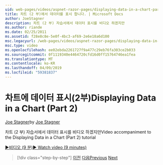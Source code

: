 ```yaml
---
uid: web-pages/videos/aspnet-razor-pages/displaying-data-in-a-chart-part-2
title: 차트 (2 부)에서 데이터를 표시 합니다. | Microsoft Docs
author: JoeStagner
description: 차트 (2 부) 자습서에서 데이터 표시를 비디오 하겠지만
ms.author: riande
ms.date: 02/25/2011
ms.assetid: f28e8c8e-5e0f-4bc3-af69-2e6e18a6d100
msc.legacyurl: /web-pages/videos/aspnet-razor-pages/displaying-data-in-a-chart-part-2
msc.type: video
ms.openlocfilehash: ee02ebda2261727f9a477c29eb76fa303ce2b033
ms.sourcegitcommit: 0f1119340e4464720cfd16d0ff15764746ea1fea
ms.translationtype: MT
ms.contentlocale: ko-KR
ms.lasthandoff: 04/09/2019
ms.locfileid: "59381837"
---
```

# <a name="displaying-data-in-a-chart-part-2"></a><span data-ttu-id="17d70-103">차트에 데이터 표시(2부)</span><span class="sxs-lookup"><span data-stu-id="17d70-103">Displaying Data in a Chart (Part 2)</span></span>

<span data-ttu-id="17d70-104">[Joe Stagner](https://github.com/JoeStagner)</span><span class="sxs-lookup"><span data-stu-id="17d70-104">by [Joe Stagner](https://github.com/JoeStagner)</span></span>

<span data-ttu-id="17d70-105">차트 (2 부) 자습서에서 데이터 표시를 비디오 하겠지만</span><span class="sxs-lookup"><span data-stu-id="17d70-105">Video accompaniment to the Displaying Data in a Chart (Part 2) tutorial</span></span>

[<span data-ttu-id="17d70-106">&#9654;비디오 (9 분)</span><span class="sxs-lookup"><span data-stu-id="17d70-106">&#9654; Watch video (9 minutes)</span></span>](https://channel9.msdn.com/Blogs/ASP-NET-Site-Videos/displaying-data-in-a-chart-part-2)

> [!div class="step-by-step"]
> <span data-ttu-id="17d70-107">[이전](displaying-data-in-a-chart-part-1.md)
> [다음](working-with-files.md)</span><span class="sxs-lookup"><span data-stu-id="17d70-107">[Previous](displaying-data-in-a-chart-part-1.md)
[Next](working-with-files.md)</span></span>
